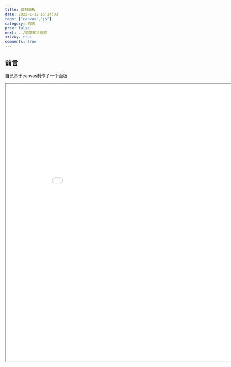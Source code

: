 ```yaml
---
title: 自制画板
date: 2022-1-12 16:14:33
tags: ["canvas","js"]
category: 前端
prev: false
next: ../前端知识框架
sticky: true
comments: true
---
```


## 前言

自己基于canvas制作了一个画板

<!-- more -->

<iframe src="/assets/draw.html" width="900" height="900"></iframe>

